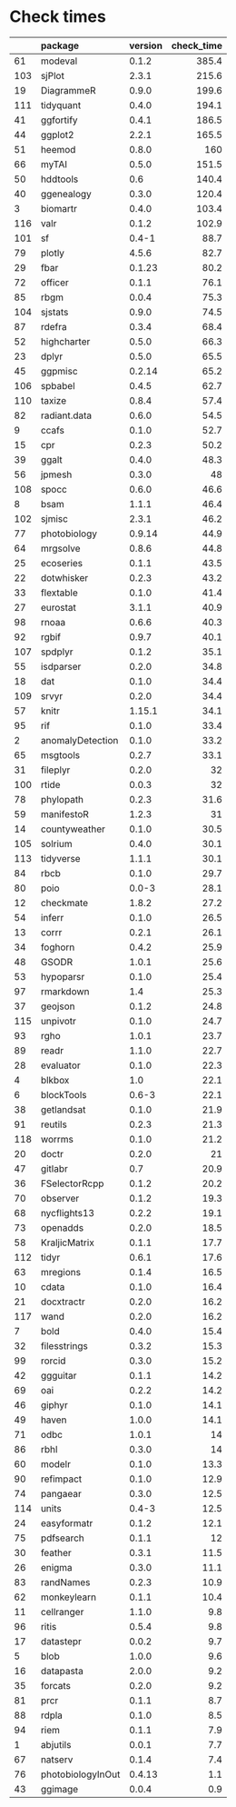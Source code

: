 # Check times

|    |package           |version | check_time|
|:---|:-----------------|:-------|----------:|
|61  |modeval           |0.1.2   |      385.4|
|103 |sjPlot            |2.3.1   |      215.6|
|19  |DiagrammeR        |0.9.0   |      199.6|
|111 |tidyquant         |0.4.0   |      194.1|
|41  |ggfortify         |0.4.1   |      186.5|
|44  |ggplot2           |2.2.1   |      165.5|
|51  |heemod            |0.8.0   |        160|
|66  |myTAI             |0.5.0   |      151.5|
|50  |hddtools          |0.6     |      140.4|
|40  |ggenealogy        |0.3.0   |      120.4|
|3   |biomartr          |0.4.0   |      103.4|
|116 |valr              |0.1.2   |      102.9|
|101 |sf                |0.4-1   |       88.7|
|79  |plotly            |4.5.6   |       82.7|
|29  |fbar              |0.1.23  |       80.2|
|72  |officer           |0.1.1   |       76.1|
|85  |rbgm              |0.0.4   |       75.3|
|104 |sjstats           |0.9.0   |       74.5|
|87  |rdefra            |0.3.4   |       68.4|
|52  |highcharter       |0.5.0   |       66.3|
|23  |dplyr             |0.5.0   |       65.5|
|45  |ggpmisc           |0.2.14  |       65.2|
|106 |spbabel           |0.4.5   |       62.7|
|110 |taxize            |0.8.4   |       57.4|
|82  |radiant.data      |0.6.0   |       54.5|
|9   |ccafs             |0.1.0   |       52.7|
|15  |cpr               |0.2.3   |       50.2|
|39  |ggalt             |0.4.0   |       48.3|
|56  |jpmesh            |0.3.0   |         48|
|108 |spocc             |0.6.0   |       46.6|
|8   |bsam              |1.1.1   |       46.4|
|102 |sjmisc            |2.3.1   |       46.2|
|77  |photobiology      |0.9.14  |       44.9|
|64  |mrgsolve          |0.8.6   |       44.8|
|25  |ecoseries         |0.1.1   |       43.5|
|22  |dotwhisker        |0.2.3   |       43.2|
|33  |flextable         |0.1.0   |       41.4|
|27  |eurostat          |3.1.1   |       40.9|
|98  |rnoaa             |0.6.6   |       40.3|
|92  |rgbif             |0.9.7   |       40.1|
|107 |spdplyr           |0.1.2   |       35.1|
|55  |isdparser         |0.2.0   |       34.8|
|18  |dat               |0.1.0   |       34.4|
|109 |srvyr             |0.2.0   |       34.4|
|57  |knitr             |1.15.1  |       34.1|
|95  |rif               |0.1.0   |       33.4|
|2   |anomalyDetection  |0.1.0   |       33.2|
|65  |msgtools          |0.2.7   |       33.1|
|31  |fileplyr          |0.2.0   |         32|
|100 |rtide             |0.0.3   |         32|
|78  |phylopath         |0.2.3   |       31.6|
|59  |manifestoR        |1.2.3   |         31|
|14  |countyweather     |0.1.0   |       30.5|
|105 |solrium           |0.4.0   |       30.1|
|113 |tidyverse         |1.1.1   |       30.1|
|84  |rbcb              |0.1.0   |       29.7|
|80  |poio              |0.0-3   |       28.1|
|12  |checkmate         |1.8.2   |       27.2|
|54  |inferr            |0.1.0   |       26.5|
|13  |corrr             |0.2.1   |       26.1|
|34  |foghorn           |0.4.2   |       25.9|
|48  |GSODR             |1.0.1   |       25.6|
|53  |hypoparsr         |0.1.0   |       25.4|
|97  |rmarkdown         |1.4     |       25.3|
|37  |geojson           |0.1.2   |       24.8|
|115 |unpivotr          |0.1.0   |       24.7|
|93  |rgho              |1.0.1   |       23.7|
|89  |readr             |1.1.0   |       22.7|
|28  |evaluator         |0.1.0   |       22.3|
|4   |blkbox            |1.0     |       22.1|
|6   |blockTools        |0.6-3   |       22.1|
|38  |getlandsat        |0.1.0   |       21.9|
|91  |reutils           |0.2.3   |       21.3|
|118 |worrms            |0.1.0   |       21.2|
|20  |doctr             |0.2.0   |         21|
|47  |gitlabr           |0.7     |       20.9|
|36  |FSelectorRcpp     |0.1.2   |       20.2|
|70  |observer          |0.1.2   |       19.3|
|68  |nycflights13      |0.2.2   |       19.1|
|73  |openadds          |0.2.0   |       18.5|
|58  |KraljicMatrix     |0.1.1   |       17.7|
|112 |tidyr             |0.6.1   |       17.6|
|63  |mregions          |0.1.4   |       16.5|
|10  |cdata             |0.1.0   |       16.4|
|21  |docxtractr        |0.2.0   |       16.2|
|117 |wand              |0.2.0   |       16.2|
|7   |bold              |0.4.0   |       15.4|
|32  |filesstrings      |0.3.2   |       15.3|
|99  |rorcid            |0.3.0   |       15.2|
|42  |ggguitar          |0.1.1   |       14.2|
|69  |oai               |0.2.2   |       14.2|
|46  |giphyr            |0.1.0   |       14.1|
|49  |haven             |1.0.0   |       14.1|
|71  |odbc              |1.0.1   |         14|
|86  |rbhl              |0.3.0   |         14|
|60  |modelr            |0.1.0   |       13.3|
|90  |refimpact         |0.1.0   |       12.9|
|74  |pangaear          |0.3.0   |       12.5|
|114 |units             |0.4-3   |       12.5|
|24  |easyformatr       |0.1.2   |       12.1|
|75  |pdfsearch         |0.1.1   |         12|
|30  |feather           |0.3.1   |       11.5|
|26  |enigma            |0.3.0   |       11.1|
|83  |randNames         |0.2.3   |       10.9|
|62  |monkeylearn       |0.1.1   |       10.4|
|11  |cellranger        |1.1.0   |        9.8|
|96  |ritis             |0.5.4   |        9.8|
|17  |datastepr         |0.0.2   |        9.7|
|5   |blob              |1.0.0   |        9.6|
|16  |datapasta         |2.0.0   |        9.2|
|35  |forcats           |0.2.0   |        9.2|
|81  |prcr              |0.1.1   |        8.7|
|88  |rdpla             |0.1.0   |        8.5|
|94  |riem              |0.1.1   |        7.9|
|1   |abjutils          |0.0.1   |        7.7|
|67  |natserv           |0.1.4   |        7.4|
|76  |photobiologyInOut |0.4.13  |        1.1|
|43  |ggimage           |0.0.4   |        0.9|


